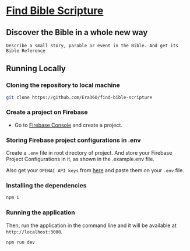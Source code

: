 # [Find Bible Scripture](https://find-bible-scripture.netlify.app/)

## Discover the Bible in a whole new way

`Describe a small story, parable or event in the Bible. And get its Bible Reference`

## Running Locally

### Cloning the repository to local machine

```bash
git clone https://github.com/Era360/find-bible-scripture
```

### Create a project on Firebase

- Go to [Firebase Console](https://console.firebase.google.com/) and create a project.

### Storing Firebase project configurations in .env

Create a `.env` file in root directory of project. And store your Firebase Project Configurations in it, as shown in the .example.env file.

Also get your `OPENAI API keys` from [here](https://platform.openai.com/account/api-keys) and paste them on your `.env` file.

### Installing the dependencies

```bash
npm i
```

### Running the application

Then, run the application in the command line and it will be available at `http://localhost:3000`.

```bash
npm run dev
```
